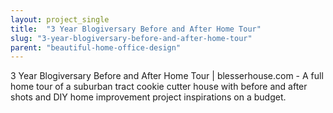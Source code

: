 ```yaml
---
layout: project_single
title:  "3 Year Blogiversary Before and After Home Tour"
slug: "3-year-blogiversary-before-and-after-home-tour"
parent: "beautiful-home-office-design"
---
```

3 Year Blogiversary Before and After Home Tour | blesserhouse.com - A full home tour of a suburban tract cookie cutter house with before and after shots and DIY home improvement project inspirations on a budget.